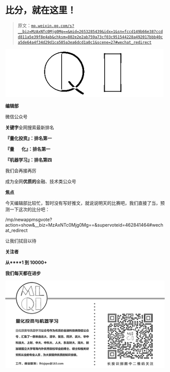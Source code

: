 # 比分，就在这里！

> 原文：[`mp.weixin.qq.com/s?__biz=MzAxNTc0Mjg0Mg==&mid=2653285439&idx=1&sn=fccd149b66e387ccdd811a5e39f8e4ab&chksm=802e2e2ab759a73cf03c951544228a492017bbb40ca5de64a4f34d29d1ca505a3ea6dcd1a0c1&scene=27#wechat_redirect`](http://mp.weixin.qq.com/s?__biz=MzAxNTc0Mjg0Mg==&mid=2653285439&idx=1&sn=fccd149b66e387ccdd811a5e39f8e4ab&chksm=802e2e2ab759a73cf03c951544228a492017bbb40ca5de64a4f34d29d1ca505a3ea6dcd1a0c1&scene=27#wechat_redirect)

![](img/cb3bd660442e6bc134fbecf2477c43d1.png)

**编辑部**

微信公众号

**关键字**全网搜索最新排名

**『量化投资』：排名第一**

**『量       化』：排名第一**

**『机器学习』：排名第四**

我们会再接再厉

成为全网**优质的**金融、技术类公众号

**焦点**

今天编辑部比较忙，暂时没有写好推文，就说说明天的比赛吧，我们直接了当，预测一下这次的比分吧：

 /mp/newappmsgvote?action=show&__biz=MzAxNTc0Mjg0Mg==&supervoteid=462841464#wechat_redirect 

让我们拭目以待

**关注者**

**从****1 到 10000+**

**我们每天都在进步**

![](img/75adf94249ccd19cd678f27528ec406b.png)